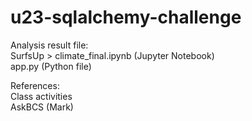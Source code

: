 # u23-sqlalchemy-challenge


Analysis result file:   
SurfsUp > climate_final.ipynb (Jupyter Notebook)  
app.py (Python file)

References:  
Class activities  
AskBCS (Mark)
